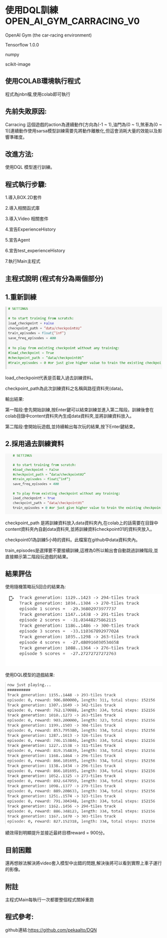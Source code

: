 使用DQL訓練OPEN_AI_GYM_CARRACING_V0
===================================

OpenAI Gym (the car-racing environment)

Tensorflow 1.0.0

numpy

scikit-image


使用COLAB環境執行程式
--------------------

程式為jnbn檔,使用colab即可執行

先前失敗原因:
------------

Carracing 這個遊戲的action為連續動作[方向為(-1 ~ 1),油門為(0 ~ 1),煞車為(0 ~ 1)]連續動作使用sarsa模型訓練需要先將動作離散化,但這會消耗大量的效能以及影響準確度。

改進方法: 
--------

使用DQL 模型進行訓練。


程式執行步驟:
------------

1.導入BOX.2D套件

2.導入相關函式庫

3.導入Video 相關套件

4.宣告ExperienceHistory

5.宣告Agent

6.宣告test_experienceHistory

7.執行Main主程式

主程式說明 (程式有分為兩個部分)
------------------------------

1.重新訓練
----------

![image](image/1579087454989.jpg)


load_checkpoint代表是否載入過去訓練資料。

checkpoint_path為此次訓練資料之名稱與路徑資料夾(data)。


輸出結果: 

第一階段:會先開始訓練,按Enter鍵可以結束訓練並進入第二階段。訓練後會在colab目錄中content資料夾內生成data資料夾,並將訓練資料放入。

第二階段:會開始玩遊戲,並持續輸出每次玩的結果,按下Enter鍵結束。


2.採用過去訓練資料
-----------------

![image](image/1579087430063.jpg)



checkpoint_path 是將訓練資料放入data資料夾內,在colab上的話需要在目錄中content資料夾內自創data資料夾,並將訓練資料checkpoint01的資料夾放入。

checkpoint01為訓練5小時的資料。此檔案在github中data資料夾內。

train_episodes是選擇要不要接續訓練,這裡為0所以輸出會自動跳過訓練階段,並直接顯示第二階段玩遊戲的結果。


結果評估
--------


使用隨機策略玩5回合的結果為:


![image](image/1579090083507.jpg)



使用DQL模型的遊戲結果:


![image](image/1579087000633.jpg)


績效得到明顯提升並接近最終目標reward = 900分。


目前困難
--------

還再想辦法解決將video套入模型中出錯的問題,解決後將可以看到實際上車子運行的影像。

附註
----

主程式Main每執行一次都要整個程式關掉重跑


程式參考:
--------

github連結:https://github.com/pekaalto/DQN



